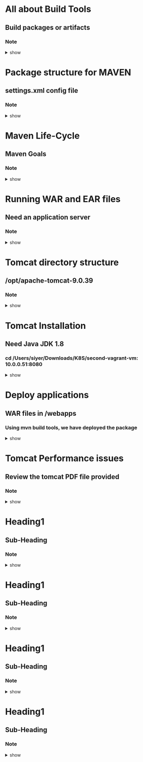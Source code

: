 # All about Build Tools
## Build packages or artifacts
### Note 

<details><summary>show</summary>
<p>

```bash
For a specific source code, you need to create a package or build artifact, and you need a build tool for that
For Java, they are ANT, MAVEN or GRADLE
For .net, it is MS Build or Nant
For Java Script, it is Gulp or Grunt
For Python, py builder
For Ruby, its Rake

For Java, you can create
1. stand-alone applications
Contains only java code - therefore need to create JAR package - java archive

2. web applications
Will consist of java code + web content (html, css, js, images)
Here, we will create a WAR file - web archive

3. enterprise applications
Will consist of n number of modules, think, eCommerce site
java code + web content
In this case, its an EAR file, containing n number of WAR files, with minimum 1 WAR file

Apache developed Maven, hence called Apache Maven (Open Source)

```
</p>
</details>



# Package structure for MAVEN
## settings.xml config file
### Note 

<details><summary>show</summary>
<p>

```bash
Download maven binary from apache site
Unzip or untar and you will see
/bin   <<--mvn file is here
/conf  <<--all the config files, settings.xml is important file to use
/lib   <<--all the libraries are here, jar files
/boot exists as well

Before you install maven, install java
maven 3.6.3 is the latest version, and need the right java version, java8 or called Java 1.8

JDK - java dev kit
JRE - java runtime env

Maven needs JDK, since you are developing (As compared to just the JRE)

java -version
mvn -version

Default filename for 
maven build is pom.xml (can give custom name)
ant         is build.xml
gradle      is build.gradle

POM - stands for project object model
POM has a section for
- project details
- dependencies such as junit, log4j, etc

To run, 
mvn package --what package
it will look a the project details and see if WAR or JAR is specified and create

maven repos:  when, when you execute your mvn package command. It will then get the dependencies from the repos
1. maven local repo - folder in your laptop
  ~/.m2/repository, gets created when you run the mvn package commmand the first time
  can change default location to custom location, make change in settings.xml 
    <localRepository>custom path here</localRepository>

2. maven central repo
  maintained by maven community, all dependencies (libraries) here
  So need internet connectivity
  If a package is not found in local repo, it will fetch from central repo


3. remote repo
   private remote repo
   configure remote repo in pom.xml file (will do when we learn Nexus)


```
</p>
</details>



# Maven Life-Cycle
## Maven Goals
### Note 

<details><summary>show</summary>
<p>

```bash
LC            Goals   Description
--            -----   ---------------------------------------------------
Clean         clean   Will delete the previous build file

Site          site    Will generate the documents for the source code
                      not used now-a-days, instead using swagger
                      
Default       validate  Will validate project structure and resource files
              compile   
              test      Will run jUnit test cases (c - cUnit, .net - .nUnit, c++ - CPPUnit )
              package   Create package - ear, war or jar
              install   Will store the package/build artifact in local repo
              deploy    Will store in remote repo
mvn test

mvn package

mvn clean package   --can specify multple goals at the same time

mvn clean package -DskipTests
or
mvn clean package -Dmaven.test.skiptest

In a Enterprise app, there are multiple modules and it will take time to build, use

mvn package -pl <moduleName> <moduleName>

java -jar filename

for WAR and EAR, need an web server like TomCat

```
</p>
</details>



# Running WAR and EAR files
## Need an application server
### Note 

<details><summary>show</summary>
<p>

```bash

1. Apache Tomcat - open source, java based web application server --supports WAR files

2. jBoss, renamed to Wildfly --RedHat --aquired by IBM --supports WAR & EAR files
-from 1.x to 7.x it was called jBoss
-8.x onwards, its called WildFly

3. Websphere App Server - IBM

4. BEA Weblogic Server  - now, Oracle

```
</p>
</details>




# Tomcat directory structure
## /opt/apache-tomcat-9.0.39
### Note 

<details><summary>show</summary>
<p>

```bash
Tomcat directory Structure
/bin    
  - startup.sh
  - shutdown.sh 
  - catalina.sh start/stop
  - version.sh

/conf
  - server.xml
  - tomcat-users.xml

/lib

/logs
  - catalina.out
  - manager.log
  - hostmanager.log
  - localhost.log

/webapps
  - apps that you deploy, the WAR files will be here

/work
  - by default its empty, files that run show up here
  
/temp

```
</p>
</details>





# Tomcat Installation
## Need Java JDK 1.8
### cd /Users/siyer/Downloads/K8S/second-vagrant-vm: 10.0.0.51:8080 

<details><summary>show</summary>
<p>

```bash
Pre-req: need java 1.8
Tomcat 9.x, need Java 1.8 for this version of Tomcat
Launch t2 micro
sudo -i
http://mithuntechnologies-devops.blogspot.com/search?q=java
To install java - http://mithuntechnologies-devops.blogspot.com/search?q=java
To install tomcat - http://mithuntechnologies-devops.blogspot.com/search?q=tomcat



To deploy, use the admin UI - http://10.0.0.51:8080
username: tomcat/tomcat

manager-app and server status via the "manager-gui" role
host-manager accessed via the "admin-gui" role

cd /opt/apache-tomcat-9.0.39/conf
I added in tomcat-users.xml file in 

<role rolename="manager-gui"/>
<user username="tomcat" password="tomcat" roles="tomcat, admin-gui, manager-gui"/>


```
</p>
</details>





# Deploy applications
## WAR files in /webapps
### Using mvn build tools, we have deployed the package

<details><summary>show</summary>
<p>

```bash
10.0.0.51:/8080
username: tomcat/tomcat
deploy the WAR file using the 

http://10.0.0.51:8080/<AppContextPath>

http://10.0.0.51:8080/maven-web-application

or
copy the WAR file to /opt/apache-tomcat-9.0.39/webapps

manager-app and server status via the "manager-gui" role
host-manager accessed via the "admin-gui" role

```
</p>
</details>




# Tomcat Performance issues
## Review the tomcat PDF file provided
### Note 

<details><summary>show</summary>
<p>

```bash
Sada, please upload PDF in the github

```
</p>
</details>




# Heading1
## Sub-Heading
### Note 

<details><summary>show</summary>
<p>

```bash

```
</p>
</details>





# Heading1
## Sub-Heading
### Note 

<details><summary>show</summary>
<p>

```bash

```
</p>
</details>



# Heading1
## Sub-Heading
### Note 

<details><summary>show</summary>
<p>

```bash

```
</p>
</details>




# Heading1
## Sub-Heading
### Note 

<details><summary>show</summary>
<p>

```bash

```
</p>
</details>






